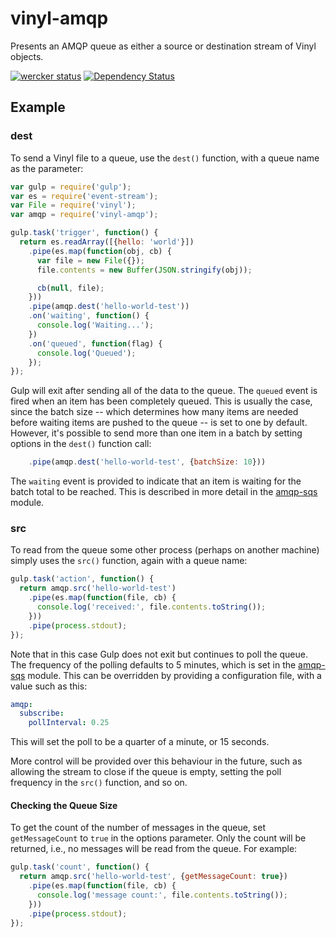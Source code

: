 # vinyl-amqp
Presents an AMQP queue as either a source or destination stream of Vinyl objects.

[![wercker status](https://app.wercker.com/status/10e6b819ab879fe8059f724ced477497/s/master "wercker status")](https://app.wercker.com/project/bykey/10e6b819ab879fe8059f724ced477497) [![Dependency Status](https://david-dm.org/markbirbeck/vinyl-amqp.svg)](https://david-dm.org/markbirbeck/vinyl-amqp)

## Example

### dest

To send a Vinyl file to a queue, use the `dest()` function, with a queue name as the parameter:

```javascript
var gulp = require('gulp');
var es = require('event-stream');
var File = require('vinyl');
var amqp = require('vinyl-amqp');

gulp.task('trigger', function() {
  return es.readArray([{hello: 'world'}])
    .pipe(es.map(function(obj, cb) {
      var file = new File({});
      file.contents = new Buffer(JSON.stringify(obj));

      cb(null, file);
    }))
    .pipe(amqp.dest('hello-world-test'))
    .on('waiting', function() {
      console.log('Waiting...');
    })
    .on('queued', function(flag) {
      console.log('Queued');
    });
});
```

Gulp will exit after sending all of the data to the queue. The `queued` event is fired when an item has been completely queued. This is usually the case, since the batch size -- which determines how many items are needed before waiting items are pushed to the queue -- is set to one by default. However, it's possible to send more than one item in a batch by setting options in the `dest()` function call:

```javascript
    .pipe(amqp.dest('hello-world-test', {batchSize: 10}))
```

The `waiting` event is provided to indicate that an item is waiting for the batch total to be reached. This is described in more detail in the [amqp-sqs](https://www.npmjs.com/package/amqp-sqs) module.

### src

To read from the queue some other process (perhaps on another machine) simply uses the `src()` function, again with a queue name:

```javascript
gulp.task('action', function() {
  return amqp.src('hello-world-test')
    .pipe(es.map(function(file, cb) {
      console.log('received:', file.contents.toString());
    }))
    .pipe(process.stdout);
});
```

Note that in this case Gulp does not exit but continues to poll the queue. The frequency of the polling defaults to 5 minutes, which is set in the [amqp-sqs](https://www.npmjs.com/package/amqp-sqs) module. This can be overridden by providing a configuration file, with a value such as this:

```yaml
amqp:
  subscribe:
    pollInterval: 0.25
```

This will set the poll to be a quarter of a minute, or 15 seconds.

More control will be provided over this behaviour in the future, such as allowing the stream to close if the queue is empty, setting the poll frequency in the `src()` function, and so on.

#### Checking the Queue Size

To get the count of the number of messages in the queue, set `getMessageCount` to `true` in the options parameter. Only the count will be returned, i.e., no messages will be read from the queue. For example:

```javascript
gulp.task('count', function() {
  return amqp.src('hello-world-test', {getMessageCount: true})
    .pipe(es.map(function(file, cb) {
      console.log('message count:', file.contents.toString());
    }))
    .pipe(process.stdout);
});
```
